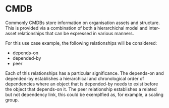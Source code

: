 # CMDB

Commonly CMDBs store information on organisation assets and structure.
This is provided via a combination of both a hierarchichal model and inter-asset relationships that can be expressed in various manners.

For this use case example, the following relationships will be considered:
  - depends-on
  - depended-by
  - peer

Each of this relationships has a particular significance.
The depends-on and depended-by establishes a hierarchical and chronological order of dependencies where an object that is depended-by needs to exist before the object that depends-on it.
The peer relationship establishes a related but not dependency link, this could be exemplfied as, for example, a scaling group.
